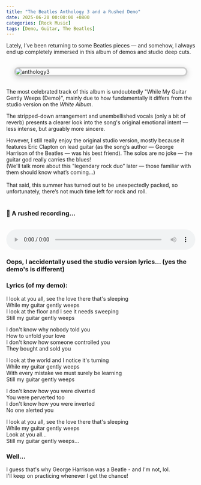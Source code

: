 ```yaml
---
title: "The Beatles Anthology 3 and a Rushed Demo"
date: 2025-06-20 00:00:00 +0800
categories: [Rock Music]
tags: [Demo, Guitar, The Beatles]
---
```


Lately, I’ve been returning to some Beatles pieces — and somehow, I always end up completely immersed in this album of demos and studio deep cuts.

<img src="{{ '/assets/img/album.jpg' | relative_url }}" alt="anthology3" class="framed-image" />
<style>
  .framed-image {
    display: block;
    margin: 2rem auto;
    max-width: 90%;
    border: 4px solid #ccc;
    border-radius: 12px;
    box-shadow: 0 4px 16px rgba(0, 0, 0, 0.2);
  }
</style>

The most celebrated track of this album is undoubtedly "While My Guitar Gently Weeps (Demo)", mainly due to how fundamentally it differs from the studio version on the _White Album_. <br>

The stripped-down arrangement and unembellished vocals (only a bit of reverb) presents a clearer look into the song's original emotional intent — less intense, but arguably more sincere. <br>

However, I still really enjoy the original studio version, mostly because it features Eric Clapton on lead guitar (as the song’s author — George Harrison of the Beatles — was his best friend). The solos are no joke — the guitar god really carries the blues! <br>
(We'll talk more about this "legendary rock duo” later — those familiar with them should know what’s coming…)
<br><br>
That said, this summer has turned out to be unexpectedly packed, so unfortunately, there’s not much time left for rock and roll.
<br><br>

### 🌿 A rushed recording...



<audio controls preload="auto" style="width: 100%; margin-top: 1rem;">
  <source src="/assets/rec/wmggw.mp3" type="audio/mp3" />
  Your browser does not support the audio element.
</audio>




### Oops, I accidentally used the studio version lyrics... (yes the demo's is different)

### Lyrics (of my demo):

<div class="lyrics">
  <p>
    I look at you all, see the love there that's sleeping<br>
    While my guitar gently weeps<br>
    I look at the floor and I see it needs sweeping<br>
    Still my guitar gently weeps
  </p>

  <p>
    I don't know why nobody told you<br>
    How to unfold your love<br>
    I don't know how someone controlled you<br>
    They bought and sold you
  </p>

  <p>
    I look at the world and I notice it's turning<br>
    While my guitar gently weeps<br>
    With every mistake we must surely be learning<br>
    Still my guitar gently weeps
  </p>

  <p>
    I don't know how you were diverted<br>
    You were perverted too<br>
    I don't know how you were inverted<br>
    No one alerted you
  </p>

  <p>
    I look at you all, see the love there that's sleeping<br>
    While my guitar gently weeps<br>
    Look at you all...<br>
    Still my guitar gently weeps...
  </p>
</div>





### Well... 
I guess that's why George Harrison was a Beatle - and I'm not, lol. 
<br> I'll keep on practicing whenever I get the chance!